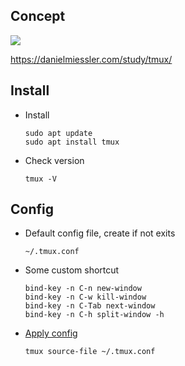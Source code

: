 ## Concept
![](https://danielmiessler.com/images/tmuxnesting.png)

https://danielmiessler.com/study/tmux/

## Install

- Install
  ```shell
  sudo apt update
  sudo apt install tmux
  ```

- Check version
  ```shell
  tmux -V
  ```

## Config
- Default config file, create if not exits
    ```shell
    ~/.tmux.conf
    ```
- Some custom shortcut
  ```shell
  bind-key -n C-n new-window
  bind-key -n C-w kill-window
  bind-key -n C-Tab next-window
  bind-key -n C-h split-window -h
  ```
  
- [Apply config](https://stackoverflow.com/questions/17041647/unable-to-source-tmux-conf/17041896)
  ```shell
  tmux source-file ~/.tmux.conf
  ```


